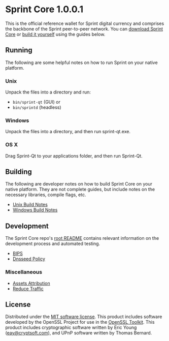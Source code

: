 Sprint Core 1.0.0.1
=====================

This is the official reference wallet for Sprint digital currency and comprises the backbone of the Sprint peer-to-peer network. You can [download Sprint Core](https://www.sprint.org/downloads/) or [build it yourself](#building) using the guides below.

Running
---------------------
The following are some helpful notes on how to run Sprint on your native platform.

### Unix

Unpack the files into a directory and run:

- `bin/sprint-qt` (GUI) or
- `bin/sprintd` (headless)

### Windows

Unpack the files into a directory, and then run sprint-qt.exe.

### OS X

Drag Sprint-Qt to your applications folder, and then run Sprint-Qt.


Building
---------------------
The following are developer notes on how to build Sprint Core on your native platform. They are not complete guides, but include notes on the necessary libraries, compile flags, etc.
- [Unix Build Notes](build-unix.md)
- [Windows Build Notes](build-windows.md)


Development
---------------------
The Sprint Core repo's [root README](/README.md) contains relevant information on the development process and automated testing.
- [BIPS](bips.md)
- [Dnsseed Policy](dnsseed-policy.md)

### Miscellaneous
- [Assets Attribution](assets-attribution.md)
- [Reduce Traffic](reduce-traffic.md)

License
---------------------
Distributed under the [MIT software license](/COPYING).
This product includes software developed by the OpenSSL Project for use in the [OpenSSL Toolkit](https://www.openssl.org/). This product includes
cryptographic software written by Eric Young ([eay@cryptsoft.com](mailto:eay@cryptsoft.com)), and UPnP software written by Thomas Bernard.
